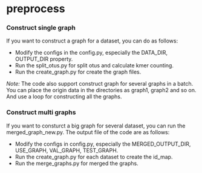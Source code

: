 # preprocess

### Construct single graph
If you want to construct a graph for a dataset, you can do as follows:
* Modify the configs in the config.py, especially the DATA_DIR, OUTPUT_DIR property.
* Run the split_otus.py for split otus and calculate kmer counting.
* Run the create_graph.py for create the graph files.

*Note:* The code also support construct graph for several graphs in a batch. You can place the origin data in the directories as graph1, graph2 and so on. And use a loop for constructing all the graphs.  


### Construct multi graphs
If you want to consturct a big graph for several dataset, you can run the merged_graph_new.py. The output file of the code are as follows:
* Modify the configs in config.py, especially the MERGED_OUTPUT_DIR, USE_GRAPH, VAL_GRAPH, TEST_GRAPH.
* Run the create_graph.py for each dataset to create the id_map.
* Run the merge_graphs.py for merged the graphs.

